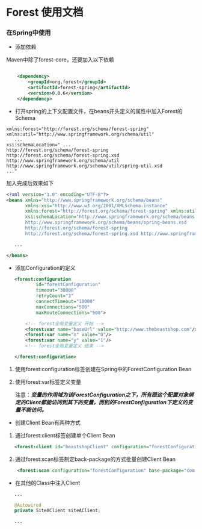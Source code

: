 # Forest 使用文档

### 在Spring中使用

 * 添加依赖

Maven中除了forest-core，还要加入以下依赖

```xml

    <dependency>
        <groupId>org.forest</groupId>
        <artifactId>forest-spring</artifactId>
        <version>0.0.6</version>
    </dependency>

```

 * 打开spring的上下文配置文件，在beans开头定义的属性中加入Forest的Schema

```
xmlns:forest="http://forest.org/schema/forest-spring" xmlns:util="http://www.springframework.org/schema/util"
   ...
xsi:schemaLocation=" ...
http://forest.org/schema/forest-spring
http://forest.org/schema/forest-spring.xsd http://www.springframework.org/schema/util http://www.springframework.org/schema/util/spring-util.xsd
..."
```

加入完成后效果如下

```xml
<?xml version="1.0" encoding="UTF-8"?>
<beans xmlns="http://www.springframework.org/schema/beans"
       xmlns:xsi="http://www.w3.org/2001/XMLSchema-instance"
       xmlns:forest="http://forest.org/schema/forest-spring" xmlns:util="http://www.springframework.org/schema/util"
       xsi:schemaLocation="http://www.springframework.org/schema/beans
       http://www.springframework.org/schema/beans/spring-beans.xsd
       http://forest.org/schema/forest-spring
       http://forest.org/schema/forest-spring.xsd http://www.springframework.org/schema/util http://www.springframework.org/schema/util/spring-util.xsd">

   ...

</beans>
```

 * 添加Configuration的定义

```xml
   <forest:configuration
           id="forestConfiguration"
           timeout="30000"
           retryCount="3"
           connectTimeout="10000"
           maxConnections="500"
           maxRouteConnections="500">

       <!-- forest全局变量定义 开始 -->
       <forest:var name="baseUrl" value="http://www.thebeastshop.com"/>
       <forest:var name="x" value="0"/>
       <forest:var name="y" value="1"/>
       <!-- forest全局变量定义 结束 -->

   </forest:configuration>
```
 1. 使用forest:configuration标签创建在Spring中的ForestConfiguration Bean
 2. 使用forest:var标签定义变量

    注意：***变量的作用域为该ForestConfiguration之下，所有跟这个配置对象绑定的Client都能访问到其下的变量，而别的ForestConfiguration下定义的变量不能访问。***

 * 创建Client Bean有两种方式

 1. 通过forest:client标签创建单个Client Bean

```xml
   <forest:client id="beastshopClient" configuration="forestConfiguration" class="com.xxx.client.SiteAClient"/>
```

 2. 通过forest:scan标签制定back-package的方式批量创建Client Bean

```xml
    <forest:scan configuration="forestConfiguration" base-package="com.xxx.client"/>
```

 * 在其他的Class中注入Client

```java
   ...

   @Autowired
   private SiteAClient siteAClient;

   ...

```
